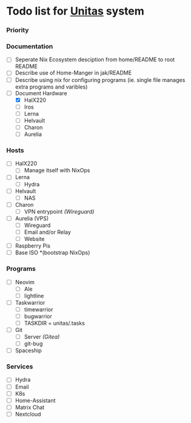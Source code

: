 # Todo list for [Unitas](https:/github.com/boldman/unitas) system

### Priority

### Documentation
- [ ] Seperate Nix Ecosystem desciption from home/README to root README
- [ ] Describe use of Home-Manger in jak/README
- [ ] Describe using nix for configuring programs (ie. single file manages extra programs and varibles)
- [ ] Document Hardware
  - [x] HalX220
  - [ ] Iros
  - [ ] Lerna
  - [ ] Helvault
  - [ ] Charon
  - [ ] Aurelia

### Hosts
- [ ] HalX220
  - [ ] Manage itself with NixOps
- [ ] Lerna
  - [ ] Hydra
- [ ] Helvault
  - [ ] NAS
- [ ] Charon
  - [ ] VPN entrypoint *(Wireguard)*
- [ ] Aurelia (VPS)
  - [ ] Wireguard
  - [ ] Email and/or Relay
  - [ ] Website
- [ ] Raspberry Pis
- [ ] Base ISO *(bootstrap NixOps)

### Programs
- [ ] Neovim
  - [ ] Ale
  - [ ] lightline
- [ ] Taskwarrior
  - [ ] timewarrior
  - [ ] bugwarrior
  - [ ] TASKDIR = unitas/.tasks
- [ ] Git
  - [ ] Server *(Gitea)*
  - [ ] git-bug
- [ ] Spaceship

### Services
- [ ] Hydra
- [ ] Email
- [ ] K8s
- [ ] Home-Assistant
- [ ] Matrix Chat
- [ ] Nextcloud
